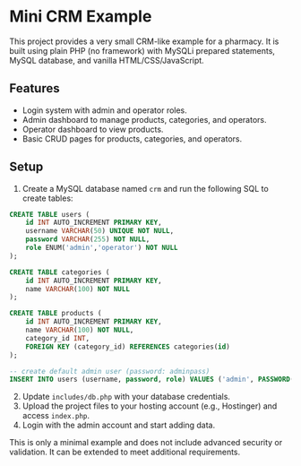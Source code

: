 # Mini CRM Example

This project provides a very small CRM-like example for a pharmacy.
It is built using plain PHP (no framework) with MySQLi prepared statements,
MySQL database, and vanilla HTML/CSS/JavaScript.

## Features

- Login system with admin and operator roles.
- Admin dashboard to manage products, categories, and operators.
- Operator dashboard to view products.
- Basic CRUD pages for products, categories, and operators.

## Setup

1. Create a MySQL database named `crm` and run the following SQL to create tables:

```sql
CREATE TABLE users (
    id INT AUTO_INCREMENT PRIMARY KEY,
    username VARCHAR(50) UNIQUE NOT NULL,
    password VARCHAR(255) NOT NULL,
    role ENUM('admin','operator') NOT NULL
);

CREATE TABLE categories (
    id INT AUTO_INCREMENT PRIMARY KEY,
    name VARCHAR(100) NOT NULL
);

CREATE TABLE products (
    id INT AUTO_INCREMENT PRIMARY KEY,
    name VARCHAR(100) NOT NULL,
    category_id INT,
    FOREIGN KEY (category_id) REFERENCES categories(id)
);

-- create default admin user (password: adminpass)
INSERT INTO users (username, password, role) VALUES ('admin', PASSWORD('adminpass'), 'admin');
```

2. Update `includes/db.php` with your database credentials.
3. Upload the project files to your hosting account (e.g., Hostinger) and access `index.php`.
4. Login with the admin account and start adding data.

This is only a minimal example and does not include advanced security or validation. It can be extended to meet additional requirements.
